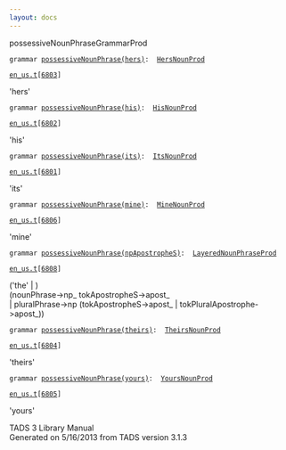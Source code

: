 ```yaml
---
layout: docs
---
```

<span class="title">possessiveNounPhrase</span><span class="type">GrammarProd</span>

`grammar `<span class="classExtLink">[`possessiveNounPhrase(hers)`](../object/possessiveNounPhrase(hers).html)</span>` :   `[`HersNounProd`](../object/HersNounProd.html)

[`en_us.t`](../file/en_us.t.html)`[`[`6803`](../source/en_us.t.html#6803)`]`



'hers'



`grammar `<span class="classExtLink">[`possessiveNounPhrase(his)`](../object/possessiveNounPhrase(his).html)</span>` :   `[`HisNounProd`](../object/HisNounProd.html)

[`en_us.t`](../file/en_us.t.html)`[`[`6802`](../source/en_us.t.html#6802)`]`



'his'



`grammar `<span class="classExtLink">[`possessiveNounPhrase(its)`](../object/possessiveNounPhrase(its).html)</span>` :   `[`ItsNounProd`](../object/ItsNounProd.html)

[`en_us.t`](../file/en_us.t.html)`[`[`6801`](../source/en_us.t.html#6801)`]`



'its'



`grammar `<span class="classExtLink">[`possessiveNounPhrase(mine)`](../object/possessiveNounPhrase(mine).html)</span>` :   `[`MineNounProd`](../object/MineNounProd.html)

[`en_us.t`](../file/en_us.t.html)`[`[`6806`](../source/en_us.t.html#6806)`]`



'mine'



`grammar `<span class="classExtLink">[`possessiveNounPhrase(npApostropheS)`](../object/possessiveNounPhrase(npApostropheS).html)</span>` :   `[`LayeredNounPhraseProd`](../object/LayeredNounPhraseProd.html)

[`en_us.t`](../file/en_us.t.html)`[`[`6808`](../source/en_us.t.html#6808)`]`



('the' \| )  
(nounPhrase-\>np\_ tokApostropheS-\>apost\_  
\| pluralPhrase-\>np (tokApostropheS-\>apost\_ \|
tokPluralApostrophe-\>apost\_))  



`grammar `<span class="classExtLink">[`possessiveNounPhrase(theirs)`](../object/possessiveNounPhrase(theirs).html)</span>` :   `[`TheirsNounProd`](../object/TheirsNounProd.html)

[`en_us.t`](../file/en_us.t.html)`[`[`6804`](../source/en_us.t.html#6804)`]`



'theirs'



`grammar `<span class="classExtLink">[`possessiveNounPhrase(yours)`](../object/possessiveNounPhrase(yours).html)</span>` :   `[`YoursNounProd`](../object/YoursNounProd.html)

[`en_us.t`](../file/en_us.t.html)`[`[`6805`](../source/en_us.t.html#6805)`]`



'yours'





TADS 3 Library Manual  
Generated on 5/16/2013 from TADS version 3.1.3


